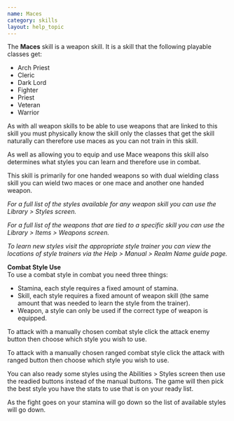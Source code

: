 ```yaml
---
name: Maces
category: skills
layout: help_topic
---
```

The **Maces** skill is a weapon skill. It is a skill that the following playable classes get:

*   Arch Priest
*   Cleric
*   Dark Lord
*   Fighter
*   Priest
*   Veteran
*   Warrior

As with all weapon skills to be able to use weapons that are linked to this skill you must physically know the skill only the classes that get the skill naturally can therefore use maces as you can not train in this skill.

As well as allowing you to equip and use Mace weapons this skill also determines what styles you can learn and therefore use in combat.

This skill is primarily for one handed weapons so with dual wielding class skill you can wield two maces or one mace and another one handed weapon.

_For a full list of the styles available for any weapon skill you can use the Library > Styles screen._

_For a full list of the weapons that are tied to a specific skill you can use the Library > Items > Weapons screen._

_To learn new styles visit the appropriate style trainer you can view the locations of style trainers via the Help > Manual > Realm Name guide page._

**Combat Style Use**  
To use a combat style in combat you need three things:

*   Stamina, each style requires a fixed amount of stamina.
*   Skill, each style requires a fixed amount of weapon skill (the same amount that was needed to learn the style from the trainer).
*   Weapon, a style can only be used if the correct type of weapon is equipped.

To attack with a manually chosen combat style click the attack enemy button then choose which style you wish to use.

To attack with a manually chosen ranged combat style click the attack with ranged button then choose which style you wish to use.

You can also ready some styles using the Abilities > Styles screen then use the readied buttons instead of the manual buttons. The game will then pick the best style you have the stats to use that is on your ready list.

As the fight goes on your stamina will go down so the list of available styles will go down.